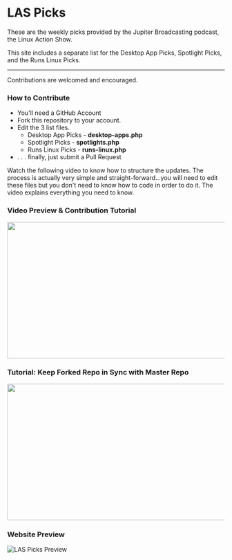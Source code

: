 LAS Picks
=========

These are the weekly picks provided by the Jupiter Broadcasting podcast, the Linux Action Show.

This site includes a separate list for the Desktop App Picks, Spotlight Picks, and the Runs Linux Picks.

---------------

Contributions are welcomed and encouraged.

### How to Contribute
<ul>
<li>You'll need a GitHub Account</li>
<li>Fork this repository to your account.</li>
<li>Edit the 3 list files.
<ul>
<li>Desktop App Picks - <strong>desktop-apps.php</strong></li>
<li>Spotlight Picks - <strong>spotlights.php</strong></li>
<li>Runs Linux Picks - <strong>runs-linux.php</strong></li>
</ul></li>
<li>. . . finally, just submit a Pull Request</li>
</ul>

Watch the following video to know how to structure the updates. The process is actually very simple and straight-forward...you will need to edit these files but you don't need to know how to code in order to do it. The video explains everything you need to know.

### Video Preview & Contribution Tutorial
<a href="http://www.youtube.com/watch?v=DA0EDiNcwO4"><img src="http://i.ytimg.com/vi/DA0EDiNcwO4/maxresdefault.jpg" width="560" height="315" /></a>

### Tutorial: Keep Forked Repo in Sync with Master Repo
<a href="http://www.youtube.com/watch?v=C5WxrnRVmuY"><img src="http://i.ytimg.com/vi/C5WxrnRVmuY/maxresdefault.jpg" width="560" height="315" /></a>

### Website Preview

![LAS Picks Preview](http://michaeltunnell.com/jb/picks/las-picks-preview.jpg)
